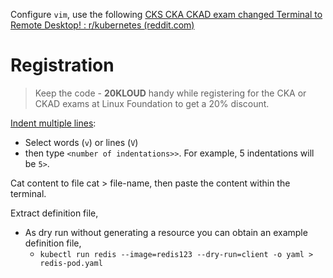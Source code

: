Configure `vim`, use the following [CKS CKA CKAD exam changed Terminal to Remote Desktop! : r/kubernetes (reddit.com)](https://www.reddit.com/r/kubernetes/comments/vmn5qk/comment/ie6zcbx/?utm_source=reddit&utm_medium=web2x&context=3)
# Registration
>Keep the code - **20KLOUD** handy while registering for the CKA or CKAD exams at Linux Foundation to get a 20% discount.

[Indent multiple lines](https://stackoverflow.com/a/3702597):
- Select words (`v`) or lines (`V`) 
- then type `<number of indentations>>`. For example, 5 indentations will be `5>`.

Cat content to file
cat > file-name, then paste the content within the terminal.

Extract definition file,
- As dry run without generating a resource you can obtain an example definition file,
	- `kubectl run redis --image=redis123 --dry-run=client -o yaml > redis-pod.yaml`